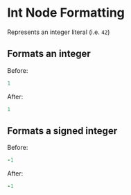<!-- BEGIN_AUTOGENERATED -->
# Int Node Formatting

Represents an integer literal (i.e. `42`)
<!-- END_AUTOGENERATED -->

## Formats an integer

Before:

```ruby
1
```

After:

```ruby
1
```

## Formats a signed integer

Before:

```ruby
-1
```

After:

```ruby
-1
```
